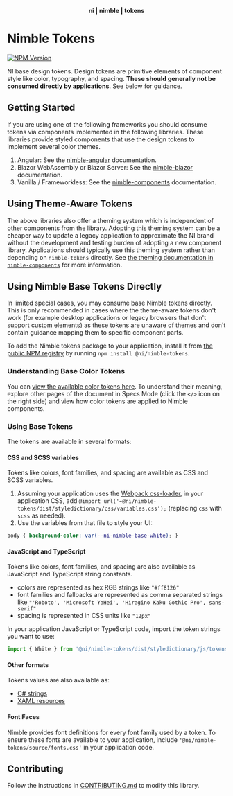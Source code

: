 <div align="center">
    <p><b>ni | nimble | tokens</b></p>
</div>

# Nimble Tokens

[![NPM Version](https://img.shields.io/npm/v/@ni/nimble-tokens.svg)](https://www.npmjs.com/package/@ni/nimble-tokens)

NI base design tokens. Design tokens are primitive elements of component style like color, typography, and spacing. **These should generally not be consumed directly by applications**. See below for guidance.

## Getting Started

If you are using one of the following frameworks you should consume tokens via components implemented in the following libraries. These libraries provide styled components that use the design tokens to implement several color themes.

1. Angular: See the [nimble-angular](/angular-workspace/projects/ni/nimble-angular) documentation.
2. Blazor WebAssembly or Blazor Server: See the [nimble-blazor](/packages/nimble-blazor) documentation.
3. Vanilla / Frameworkless: See the [nimble-components](/packages/nimble-components) documentation.

## Using Theme-Aware Tokens

The above libraries also offer a theming system which is independent of other components from the library. Adopting this theming system can be a cheaper way to update a legacy application to approximate the NI brand without the development and testing burden of adopting a new component library. Applications should typically use this theming system rather than depending on `nimble-tokens` directly. See [the theming documentation in `nimble-components`](/packages/nimble-components/README.md#theming) for more information.

## Using Nimble Base Tokens Directly

In limited special cases, you may consume base Nimble tokens directly. This is only recommended in cases where the theme-aware tokens don't work (for example desktop applications or legacy browsers that don't support custom elements) as these tokens are unaware of themes and don't contain guidance mapping them to specific component parts.

To add the Nimble tokens package to your application, install it from [the public NPM registry](https://www.npmjs.com/package/@ni/nimble-tokens) by running `npm install @ni/nimble-tokens`.

### Understanding Base Color Tokens

You can [view the available color tokens here](https://xd.adobe.com/view/33ffad4a-eb2c-4241-b8c5-ebfff1faf6f6-66ac/screen/fed406fd-7568-40a9-8b1a-359f54c23186/). To understand their meaning, explore other pages of the document in Specs Mode (click the `</>` icon on the right side) and view how color tokens are applied to Nimble components.

### Using Base Tokens

The tokens are available in several formats:

#### CSS and SCSS variables

Tokens like colors, font families, and spacing are available as CSS and SCSS variables.

1. Assuming your application uses the [Webpack css-loader](https://webpack.js.org/loaders/css-loader/#url), in your application CSS, add `@import url('~@ni/nimble-tokens/dist/styledictionary/css/variables.css');` (replacing `css` with `scss` as needed).
2. Use the variables from that file to style your UI:
```css
body { background-color: var(--ni-nimble-base-white); }
```

#### JavaScript and TypeScript

Tokens like colors, font families, and spacing are also available as JavaScript and TypeScript string constants. 
- colors are represented as hex RGB strings like `"#ff8126"`
- font families and fallbacks are represented as comma separated strings like `"'Roboto', 'Microsoft YaHei', 'Hiragino Kaku Gothic Pro', sans-serif"`
- spacing is represented in CSS units like `"12px"`

In your application JavaScript or TypeScript code, import the token strings you want to use:

```js
import { White } from '@ni/nimble-tokens/dist/styledictionary/js/tokens';
```

#### Other formats

Tokens values are also available as:
 - [C# strings](/packages/nimble-tokens/dist/styledictionary/csharp/colors.cs)
 - [XAML resources](/packages/nimble-tokens/dist/styledictionary/xaml/colors.xaml)


#### Font Faces

Nimble provides font definitions for every font family used by a token. To ensure these fonts are available to your application, include `'@ni/nimble-tokens/source/fonts.css'` in your application code.


## Contributing

Follow the instructions in [CONTRIBUTING.md](/packages/nimble-tokens/CONTRIBUTING.md) to modify this library.
